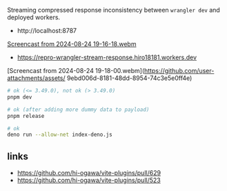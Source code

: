 Streaming compressed response inconsistency between `wrangler dev` and deployed workers.

- http://localhost:8787

[Screencast from 2024-08-24 19-16-18.webm](https://github.com/user-attachments/assets/4db9367d-f4c2-4e76-8ddf-ccc444b13ca3)

- https://repro-wrangler-stream-response.hiro18181.workers.dev

[Screencast from 2024-08-24 19-18-00.webm](https://github.com/user-attachments/assets/
9ebd006d-8181-48dd-8954-74c3e5e0ff4e)

```sh
# ok (<= 3.49.0), not ok (> 3.49.0)
pnpm dev

# ok (after adding more dummy data to payload)
pnpm release

# ok
deno run --allow-net index-deno.js
```

## links

- https://github.com/hi-ogawa/vite-plugins/pull/629
- https://github.com/hi-ogawa/vite-plugins/pull/523

